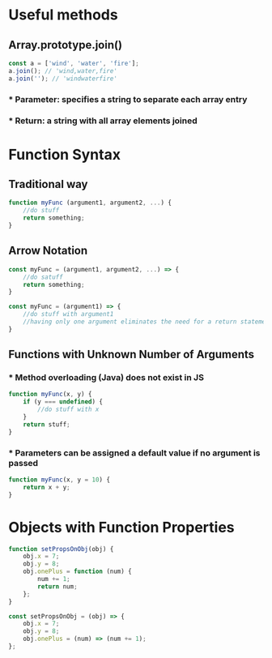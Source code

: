 # Useful methods

## Array.prototype.join()

```javascript
const a = ['wind', 'water', 'fire'];
a.join(); // 'wind,water,fire'
a.join(''); // 'windwaterfire'
```

### \* Parameter: specifies a string to separate each array entry

### \* Return: a string with all array elements joined

# Function Syntax

## Traditional way

```javascript
function myFunc (argument1, argument2, ...) {
    //do stuff
    return something;
}
```

## Arrow Notation

```javascript
const myFunc = (argument1, argument2, ...) => {
    //do satuff
    return something;
}

const myFunc = (argument1) => {
    //do stuff with argument1
    //having only one argument eliminates the need for a return statement
}
```

## Functions with Unknown Number of Arguments

### \* Method overloading (Java) does not exist in JS

```javascript
function myFunc(x, y) {
	if (y === undefined) {
		//do stuff with x
	}
	return stuff;
}
```

### \* Parameters can be assigned a default value if no argument is passed

```javascript
function myFunc(x, y = 10) {
	return x + y;
}
```

# Objects with Function Properties

```javascript
function setPropsOnObj(obj) {
	obj.x = 7;
	obj.y = 8;
	obj.onePlus = function (num) {
		num += 1;
		return num;
	};
}

const setPropsOnObj = (obj) => {
	obj.x = 7;
	obj.y = 8;
	obj.onePlus = (num) => (num += 1);
};
```
